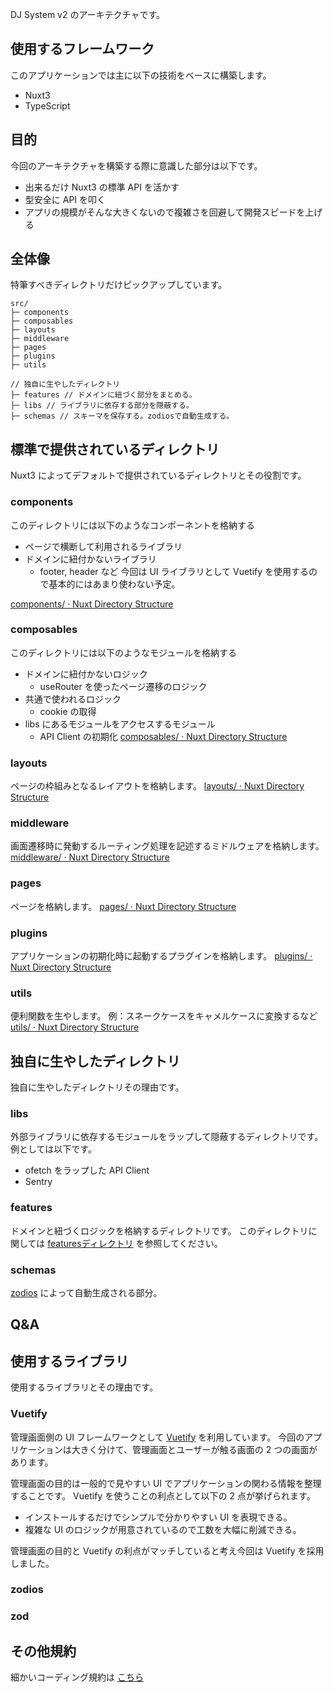 DJ System v2 のアーキテクチャです。



## 使用するフレームワーク

このアプリケーションでは主に以下の技術をベースに構築します。
- Nuxt3
- TypeScript

## 目的

今回のアーキテクチャを構築する際に意識した部分は以下です。
- 出来るだけ Nuxt3 の標準 API を活かす
- 型安全に API を叩く
- アプリの規模がそんな大きくないので複雑さを回避して開発スピードを上げる

## 全体像

特筆すべきディレクトリだけピックアップしています。
```
src/
├─ components
├─ composables
├─ layouts
├─ middleware
├─ pages
├─ plugins
├─ utils

// 独自に生やしたディレクトリ
├─ features // ドメインに紐づく部分をまとめる。
├─ libs // ライブラリに依存する部分を隠蔽する。
├─ schemas // スキーマを保存する。zodiosで自動生成する。
```


## 標準で提供されているディレクトリ

Nuxt3 によってデフォルトで提供されているディレクトリとその役割です。

### components

このディレクトリには以下のようなコンポーネントを格納する
- ページで横断して利用されるライブラリ
- ドメインに紐付かないライブラリ
	- footer, header など
今回は UI ライブラリとして Vuetify を使用するので基本的にはあまり使わない予定。

[components/ · Nuxt Directory Structure](https://nuxt.com/docs/guide/directory-structure/components)

### composables

このディレクトリには以下のようなモジュールを格納する
- ドメインに紐付かないロジック
	- useRouter を使ったページ遷移のロジック
- 共通で使われるロジック
	- cookie の取得
- libs にあるモジュールをアクセスするモジュール
	- API Client の初期化
[composables/ · Nuxt Directory Structure](https://nuxt.com/docs/guide/directory-structure/composables)

### layouts

ページの枠組みとなるレイアウトを格納します。
[layouts/ · Nuxt Directory Structure](https://nuxt.com/docs/guide/directory-structure/layouts)

### middleware

画面遷移時に発動するルーティング処理を記述するミドルウェアを格納します。
[middleware/ · Nuxt Directory Structure](https://nuxt.com/docs/guide/directory-structure/middleware)

### pages

ページを格納します。
[pages/ · Nuxt Directory Structure](https://nuxt.com/docs/guide/directory-structure/pages)

### plugins

アプリケーションの初期化時に起動するプラグインを格納します。
[plugins/ · Nuxt Directory Structure](https://nuxt.com/docs/guide/directory-structure/plugins)

### utils

便利関数を生やします。
例：スネークケースをキャメルケースに変換するなど
[utils/ · Nuxt Directory Structure](https://nuxt.com/docs/guide/directory-structure/utils)

## 独自に生やしたディレクトリ

独自に生やしたディレクトリその理由です。

### libs

外部ライブラリに依存するモジュールをラップして隠蔽するディレクトリです。
例としては以下です。
- ofetch をラップした API Client
- Sentry

### features

ドメインと紐づくロジックを格納するディレクトリです。
このディレクトリに関しては [featuresディレクトリ](./features.md) を参照してください。

### schemas

[zodios](https://github.com/astahmer/openapi-zod-client) によって自動生成される部分。

## Q&A

## 使用するライブラリ

使用するライブラリとその理由です。

### Vuetify

管理画面側の UI フレームワークとして [Vuetify](https://vuetifyjs.com/en/) を利用しています。
今回のアプリケーションは大きく分けて、管理画面とユーザーが触る画面の 2 つの画面があります。

管理画面の目的は一般的で見やすい UI でアプリケーションの関わる情報を整理することです。
Vuetify を使うことの利点として以下の 2 点が挙げられます。

- インストールするだけでシンプルで分かりやすい UI を表現できる。
- 複雑な UI のロジックが用意されているので工数を大幅に削減できる。

管理画面の目的と Vuetify の利点がマッチしていると考え今回は Vuetify を採用しました。


### zodios

### zod

## その他規約

細かいコーディング規約は [こちら](./coding-rules.md)
